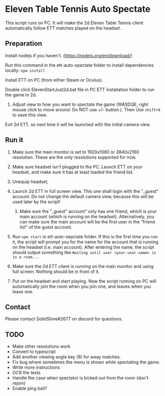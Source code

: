 # Eleven Table Tennis Auto Spectate

This script runs on PC. It will make the 2d Eleven Table Tennis client automatically follow ETT matches played on the headset.

## Preparation

Install nodejs if you haven't. (https://nodejs.org/en/download/)

Run this command in the ett-auto-spectate folder to install dependencies locally:
`npm install`

Install ETT on PC (from either Steam or Oculus).

Double click ElevenStartJust2d.bat file in PC ETT installation folder to run the game in 2d.

1.  Adjust view to how you want to spectate the game (WASDQE, right mouse click to move around. Do NOT use +/- button.).
    Then Use `shift+8` to save this view.

Exit 2d ETT, so next time it will be launched with the initial camera view.

## Run it

1. Make sure the main monitor is set to 1920x1080 or 3840x2160 resolution. These are the only resolutions supported for now.

1. Make sure headset isn't plugged to the PC. Launch ETT on your headset, and make sure it has at least loaded the friend list.

1. Unequip headset,

1. Launch 2d ETT in full screen view. This one shall login with the "\_guest" account. Do not change the default camera view, because this will be used later by the script!

   1. Make sure the "\_guest" account" only has one friend, which is your main account (which is running on the headset). Alternatively, you can make sure the main account will be the first user in the "friend list" of the guest account.

1. Run `npm start` in ett-auto-sepctate folder. If this is the first time you run it, the script will prompt you for the name for the account that is running on the headset (i.e. main account). After entering the name, the script should output something like `Waiting until user <your-user-name> is in a room...`

1. Make sure the 2d ETT client is running on the main monitor and using full screen. Nothing should be in front of it.

1. Put on the headset and start playing. Now the script running on PC will automatically join the room when you join one, and leaves when you leave one.

## Contact

Please contact SolidSlime#2677 on discord for questions.

## TODO

- Make other resolutions work
- Convert to typescript
- Add another viewing angle key (9) for away matches.
- Fix bug where sometimes the menu is shown while spectating the game.
- Write more instructions
- OCR the texts
- Handle the case when spectator is kicked out from the room (don't rejoin)
- Enable ping ball?
